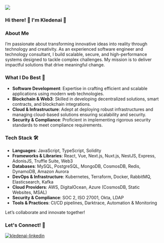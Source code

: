 ![](https://komarev.com/ghpvc/?username=kledenai&color=blue)

### Hi there! 👋 I'm Kledenai 🌱

### About Me

I’m passionate about transforming innovative ideas into reality through technology and creativity. As an experienced software engineer and technology consultant, I build scalable, secure, and high-performance systems designed to tackle complex challenges. My mission is to deliver impactful solutions that drive meaningful change.

### What I Do Best 🚀

- **Software Development**: Expertise in crafting efficient and scalable applications using modern web technologies.
- **Blockchain & Web3**: Skilled in developing decentralized solutions, smart contracts, and blockchain integrations.
- **Cloud & Infrastructure**: Adept at deploying robust infrastructures and managing cloud-based solutions ensuring scalability and security.
- **Security & Compliance**: Proficient in implementing rigorous security standards to meet compliance requirements.

### Tech Stack 🛠️

- **Languages**: JavaScript, TypeScript, Solidity
- **Frameworks & Libraries**: React, Vue, Next.js, Nuxt.js, NestJS, Express, AdonisJS, Truffle Suite, Web3
- **Databases**: MySQL, PostgreSQL, MongoDB, CosmosDB, Redis, DynamoDB, Amazon Aurora
- **DevOps & Infrastructure**: Kubernetes, Terraform, Docker, RabbitMQ, Elasticsearch, Kafka
- **Cloud Providers**: AWS, DigitalOcean, Azure (CosmosDB, Static Websites, MSAL)
- **Security & Compliance**: SOC 2, ISO 27001, Okta, LDAP
- **Tools & Practices**: CI/CD pipelines, Darktrace, Automation & Monitoring

Let’s collaborate and innovate together!

### Let's Connect! 🤝

<div>
  <a href="https://www.linkedin.com/in/bruno-rocha" target="_blank">
    <img src="https://img.shields.io/badge/-LinkedIn-%230077B5?style=for-the-badge&logo=linkedin&logoColor=white" alt="kledenai-linkedin">
  </a>
</div>
